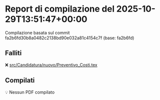 # Report di compilazione del 2025-10-29T13:51:47+00:00

Compilazione basata sul commit fa2b6fd30b8a0482c2138bd90e032a81c4154c7f (base: fa2b6fd)

## Falliti
❌ [src/Candidatura/nuovo/Preventivo_Costi.tex](https://github.com/sass0lino/DocuTex/actions/runs/18910177614)


## Compilati
💡 Nessun PDF compilato
